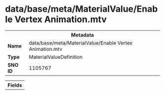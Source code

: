 <h1>data/base/meta/MaterialValue/Enable Vertex Animation.mtv</h1><table><tr><th colspan="100%">Metadata</th></tr><tr><td><b>Name</b></td><td>data/base/meta/MaterialValue/Enable Vertex Animation.mtv</td></tr><tr><td><b>Type</b></td><td>MaterialValueDefinition</td></tr><tr><td><b>SNO ID</b></td><td>1105767</td></tr></table>

<table><tr><th colspan="100%">Fields</th></tr></table>

